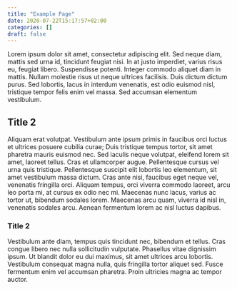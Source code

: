 ```yaml
---
title: "Example Page"
date: 2020-07-22T15:17:57+02:00
categories: []
draft: false
---
```

Lorem ipsum dolor sit amet, consectetur adipiscing elit. Sed neque diam, mattis sed urna id, tincidunt feugiat nisi. In at justo imperdiet, varius risus eu, feugiat libero. Suspendisse potenti. Integer commodo aliquet diam in mattis. Nullam molestie risus ut neque ultrices facilisis. Duis dictum dictum purus. Sed lobortis, lacus in interdum venenatis, est odio euismod nisl, tristique tempor felis enim vel massa. Sed accumsan elementum vestibulum. 

<!--more-->

## Title 2

Aliquam erat volutpat. Vestibulum ante ipsum primis in faucibus orci luctus et ultrices posuere cubilia curae; Duis tristique tempus tortor, sit amet pharetra mauris euismod nec. Sed iaculis neque volutpat, eleifend lorem sit amet, laoreet tellus. Cras et ullamcorper augue. Pellentesque cursus vel urna quis tristique. Pellentesque suscipit elit lobortis leo elementum, sit amet vestibulum massa dictum. Cras ante nisi, faucibus eget neque vel, venenatis fringilla orci. Aliquam tempus, orci viverra commodo laoreet, arcu leo porta mi, at cursus ex odio nec mi. Maecenas nunc lacus, varius ac tortor ut, bibendum sodales lorem. Maecenas arcu quam, viverra id nisl in, venenatis sodales arcu. Aenean fermentum lorem ac nisl luctus dapibus. 

### Title 2

 Vestibulum ante diam, tempus quis tincidunt nec, bibendum et tellus. Cras congue libero nec nulla sollicitudin vulputate. Phasellus vitae dignissim ipsum. Ut blandit dolor eu dui maximus, sit amet ultrices arcu lobortis. Vestibulum consequat magna nulla, quis fringilla tortor aliquet sed. Fusce fermentum enim vel accumsan pharetra. Proin ultricies magna ac tempor auctor. 